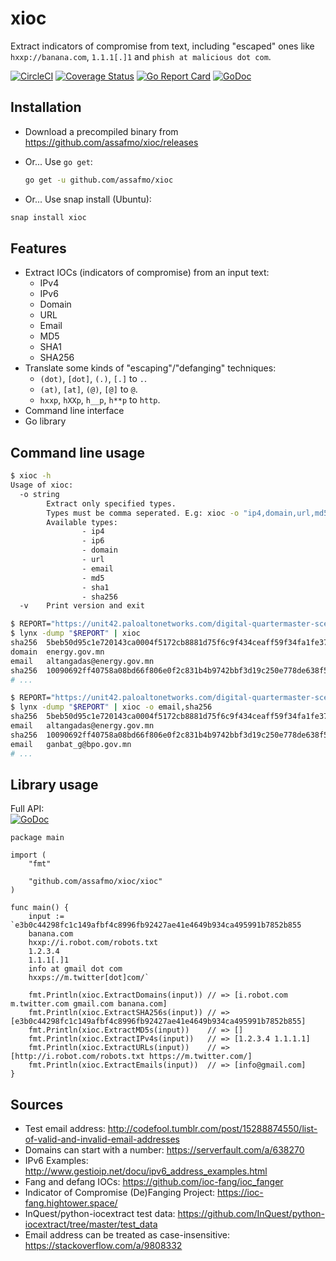 # xioc

Extract indicators of compromise from text, including "escaped" ones like `hxxp://banana.com`, `1.1.1[.]1` and `phish at malicious dot com`.

[![CircleCI](https://circleci.com/gh/assafmo/xioc.svg?style=shield&circle-token=53b168115c42a883184dd01267d549aed80c2f49)](https://circleci.com/gh/assafmo/xioc)
[![Coverage Status](https://coveralls.io/repos/github/assafmo/xioc/badge.svg?branch=master)](https://coveralls.io/github/assafmo/xioc?branch=master)
[![Go Report Card](https://goreportcard.com/badge/github.com/assafmo/xioc)](https://goreportcard.com/report/github.com/assafmo/xioc)
[![GoDoc](https://godoc.org/github.com/assafmo/xioc/xioc?status.svg)](https://godoc.org/github.com/assafmo/xioc/xioc)

## Installation

- Download a precompiled binary from https://github.com/assafmo/xioc/releases
- Or... Use `go get`:

  ```bash
  go get -u github.com/assafmo/xioc
  ```

- Or... Use snap install (Ubuntu):

```bash
snap install xioc
```

## Features

- Extract IOCs (indicators of compromise) from an input text:
  - IPv4
  - IPv6
  - Domain
  - URL
  - Email
  - MD5
  - SHA1
  - SHA256
- Translate some kinds of "escaping"/"defanging" techniques:
  - `(dot)`, `[dot]`, `(.)`, `[.]` to `.`.
  - `(at)`, `[at]`, `(@)`, `[@]` to `@`.
  - `hxxp`, `hXXp`, `h__p`, `h**p` to `http`.
- Command line interface
- Go library

## Command line usage

```bash
$ xioc -h
Usage of xioc:
  -o string
        Extract only specified types.
        Types must be comma seperated. E.g: xioc -o "ip4,domain,url,md5"
        Available types:
                - ip4
                - ip6
                - domain
                - url
                - email
                - md5
                - sha1
                - sha256
  -v    Print version and exit
```

```bash
$ REPORT="https://unit42.paloaltonetworks.com/digital-quartermaster-scenario-demonstrated-in-attacks-against-the-mongolian-government/"
$ lynx -dump "$REPORT" | xioc
sha256  5beb50d95c1e720143ca0004f5172cb8881d75f6c9f434ceaff59f34fa1fe378
domain  energy.gov.mn
email   altangadas@energy.gov.mn
sha256  10090692ff40758a08bd66f806e0f2c831b4b9742bbf3d19c250e778de638f57
# ...
```

```bash
$ REPORT="https://unit42.paloaltonetworks.com/digital-quartermaster-scenario-demonstrated-in-attacks-against-the-mongolian-government/"
$ lynx -dump "$REPORT" | xioc -o email,sha256
sha256  5beb50d95c1e720143ca0004f5172cb8881d75f6c9f434ceaff59f34fa1fe378
email   altangadas@energy.gov.mn
sha256  10090692ff40758a08bd66f806e0f2c831b4b9742bbf3d19c250e778de638f57
email   ganbat_g@bpo.gov.mn
# ...
```

## Library usage

Full API:  
[![GoDoc](https://godoc.org/github.com/assafmo/xioc/xioc?status.svg)](https://godoc.org/github.com/assafmo/xioc/xioc)

```golang
package main

import (
	"fmt"

	"github.com/assafmo/xioc/xioc"
)

func main() {
	input := `e3b0c44298fc1c149afbf4c8996fb92427ae41e4649b934ca495991b7852b855
	banana.com
	hxxp://i.robot.com/robots.txt
	1.2.3.4
	1.1.1[.]1
	info at gmail dot com
	hxxps://m.twitter[dot]com/`

	fmt.Println(xioc.ExtractDomains(input)) // => [i.robot.com m.twitter.com gmail.com banana.com]
	fmt.Println(xioc.ExtractSHA256s(input)) // => [e3b0c44298fc1c149afbf4c8996fb92427ae41e4649b934ca495991b7852b855]
	fmt.Println(xioc.ExtractMD5s(input))    // => []
	fmt.Println(xioc.ExtractIPv4s(input))   // => [1.2.3.4 1.1.1.1]
	fmt.Println(xioc.ExtractURLs(input))    // => [http://i.robot.com/robots.txt https://m.twitter.com/]
	fmt.Println(xioc.ExtractEmails(input))  // => [info@gmail.com]
}
```

## Sources

- Test email address: http://codefool.tumblr.com/post/15288874550/list-of-valid-and-invalid-email-addresses
- Domains can start with a number: https://serverfault.com/a/638270
- IPv6 Examples: http://www.gestioip.net/docu/ipv6_address_examples.html
- Fang and defang IOCs: https://github.com/ioc-fang/ioc_fanger
- Indicator of Compromise (De)Fanging Project: https://ioc-fang.hightower.space/
- InQuest/python-iocextract test data: https://github.com/InQuest/python-iocextract/tree/master/test_data
- Email address can be treated as case-insensitive: https://stackoverflow.com/a/9808332
